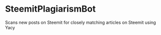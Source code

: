 # SteemitPlagiarismBot
Scans new posts on Steemit for closely matching articles on Steemit using Yacy
